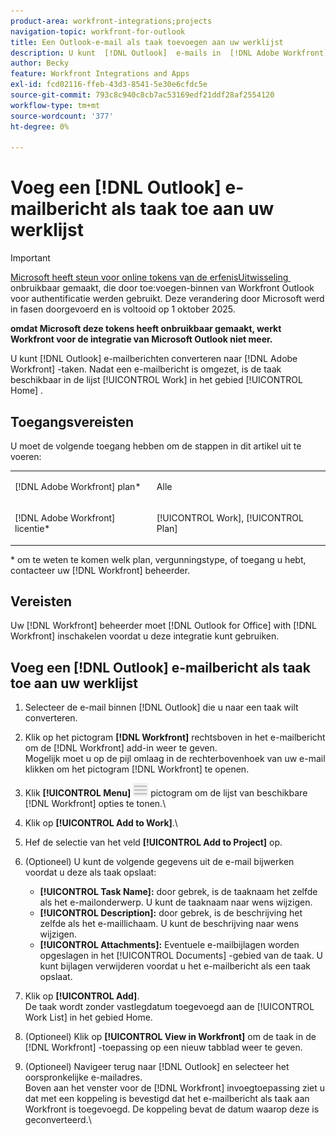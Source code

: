 ```yaml
---
product-area: workfront-integrations;projects
navigation-topic: workfront-for-outlook
title: Een Outlook-e-mail als taak toevoegen aan uw werklijst
description: U kunt  [!DNL Outlook]  e-mails in  [!DNL Adobe Workfront]  taken omzetten. Nadat een e-mailbericht is omgezet, is de taak beschikbaar in uw werklijst in het gebied Start.
author: Becky
feature: Workfront Integrations and Apps
exl-id: fcd02116-ffeb-43d3-8541-5e30e6cfdc5e
source-git-commit: 793c8c940c8cb7ac53169edf21ddf28af2554120
workflow-type: tm+mt
source-wordcount: '377'
ht-degree: 0%

---
```


# Voeg een [!DNL Outlook] e-mailbericht als taak toe aan uw werklijst

>[!IMPORTANT]
>
>[&#x200B; Microsoft heeft steun voor online tokens van de erfenisUitwisseling &#x200B;](https://learn.microsoft.com/en-us/office/dev/add-ins/outlook/faq-nested-app-auth-outlook-legacy-tokens) onbruikbaar gemaakt, die door toe:voegen-binnen van Workfront Outlook voor authentificatie werden gebruikt. Deze verandering door Microsoft werd in fasen doorgevoerd en is voltooid op 1 oktober 2025.
>
>**omdat Microsoft deze tokens heeft onbruikbaar gemaakt, werkt Workfront voor de integratie van Microsoft Outlook niet meer.**

U kunt [!DNL Outlook] e-mailberichten converteren naar [!DNL Adobe Workfront] -taken. Nadat een e-mailbericht is omgezet, is de taak beschikbaar in de lijst [!UICONTROL Work] in het gebied [!UICONTROL Home] .

## Toegangsvereisten

U moet de volgende toegang hebben om de stappen in dit artikel uit te voeren:

<table style="table-layout:auto"> 
 <col> 
 <col> 
 <tbody> 
  <tr> 
   <td role="rowheader">[!DNL Adobe Workfront] plan*</td> 
   <td> <p>Alle</p> </td> 
  </tr> 
  <tr> 
   <td role="rowheader">[!DNL Adobe Workfront] licentie*</td> 
   <td> <p>[!UICONTROL Work], [!UICONTROL Plan]</p> </td> 
  </tr> 
 </tbody> 
</table>

&#42; om te weten te komen welk plan, vergunningstype, of toegang u hebt, contacteer uw [!DNL Workfront] beheerder.

## Vereisten

Uw [!DNL Workfront] beheerder moet [!DNL Outlook for Office] with [!DNL Workfront] inschakelen voordat u deze integratie kunt gebruiken.

## Voeg een [!DNL Outlook] e-mailbericht als taak toe aan uw werklijst

1. Selecteer de e-mail binnen [!DNL Outlook] die u naar een taak wilt converteren.
1. Klik op het pictogram **[!DNL Workfront]** rechtsboven in het e-mailbericht om de [!DNL Workfront] add-in weer te geven.\
   Mogelijk moet u op de pijl omlaag in de rechterbovenhoek van uw e-mail klikken om het pictogram [!DNL Workfront] te openen.

1. Klik **[!UICONTROL Menu]** ![&#x200B; o365_addin_menu_icon.png &#x200B;](assets/o365-addin-menu2-icon.png) pictogram om de lijst van beschikbare [!DNL Workfront] opties te tonen.\


1. Klik op **[!UICONTROL Add to Work]**.\

1. Hef de selectie van het veld **[!UICONTROL Add to Project]** op.
1. (Optioneel) U kunt de volgende gegevens uit de e-mail bijwerken voordat u deze als taak opslaat:

   * **[!UICONTROL Task Name]:** door gebrek, is de taaknaam het zelfde als het e-mailonderwerp. U kunt de taaknaam naar wens wijzigen.
   * **[!UICONTROL Description]:** door gebrek, is de beschrijving het zelfde als het e-maillichaam. U kunt de beschrijving naar wens wijzigen.
   * **[!UICONTROL Attachments]:** Eventuele e-mailbijlagen worden opgeslagen in het [!UICONTROL Documents] -gebied van de taak. U kunt bijlagen verwijderen voordat u het e-mailbericht als een taak opslaat.

1. Klik op **[!UICONTROL Add]**.\
   De taak wordt zonder vastlegdatum toegevoegd aan de [!UICONTROL Work List] in het gebied Home.

1. (Optioneel) Klik op **[!UICONTROL View in Workfront]** om de taak in de [!DNL Workfront] -toepassing op een nieuw tabblad weer te geven.

1. (Optioneel) Navigeer terug naar [!DNL Outlook] en selecteer het oorspronkelijke e-mailadres.\
   Boven aan het venster voor de [!DNL Workfront] invoegtoepassing ziet u dat met een koppeling is bevestigd dat het e-mailbericht als taak aan Workfront is toegevoegd. De koppeling bevat de datum waarop deze is geconverteerd.\
